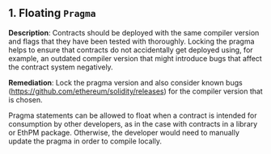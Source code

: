 ## 1. Floating `Pragma` 
 **Description**:
Contracts should be deployed with the same compiler version and flags that they have been tested with thoroughly. Locking the pragma helps to ensure that contracts do not accidentally get deployed using, for example, an outdated compiler version that might introduce bugs that affect the contract system negatively.

 **Remediation**:
Lock the pragma version and also consider known bugs (https://github.com/ethereum/solidity/releases) for the compiler version that is chosen.

Pragma statements can be allowed to float when a contract is intended for consumption by other developers, as in the case with contracts in a library or EthPM package. Otherwise, the developer would need to manually update the pragma in order to compile locally.